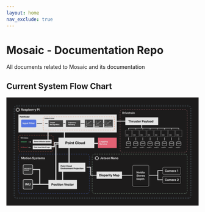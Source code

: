 ```yaml
---
layout: home
nav_exclude: true
---
```


# **Mosaic - Documentation Repo**
All documents related to Mosaic and its documentation

## Current System Flow Chart
![](content/flowchart.png)